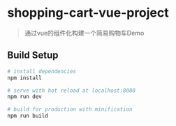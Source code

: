 # shopping-cart-vue-project

> 通过vue的组件化构建一个简易购物车Demo

## Build Setup

``` bash
# install dependencies
npm install

# serve with hot reload at localhost:8080
npm run dev

# build for production with minification
npm run build
```



